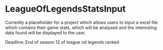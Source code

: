 # LeagueOfLegendsStatsInput
Currently a placeholder for a project which allows users to input a excel file which contains their game stats, which will be analysed and the interesting data found will be displayed to the user.

Deadline: End of season 12 of league od legends ranked
